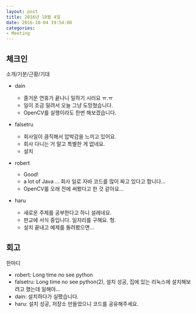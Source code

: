 ```yaml
---
layout: post
title: 2016년 10월 4일
date: 2016-10-04 19:54:00
categories:
- Meeting
---
```


## 체크인

소개/기분/근황/기대

* dain
  * 즐거운 연휴가 끝나니 일하기 시러요 ㅠ.ㅠ
  * 일이 조금 밀려서 오늘 그냥 도망쳤습니다.
  * OpenCV를 실행이라도 한번 해보겠습니다.

* falsetru
  * 회사일이 큼직해서 압박감을 느끼고 있어요.
  * 회사 다니는 거 말고 특별한 게 없네요.
  * 설치

* robert 
  * Good!
  * a lot of Java ... 회사 일로 자바 코드를 많이 짜고 있다고 합니다...
  * OpenCV를 오래 전에 써봤다고 한 것 같아요...

* haru
  * 새로운 주제를 공부한다고 하니 설레네요.
  * 판교에 서식 중입니다. 일자리를 구해요. 헝.
  * 설치 끝내고 예제를 돌려봤으면...


## 회고

한마디

* robert: Long time no see python
* falsetru: Long time no see python(2), 설치 성공, 집에 있는 리눅스에 설치해보려고 했는데 일해야...
* dain: 설치하다가 실팼습니다.
* haru: 설치 성공, 저장소 만들었으니 코드를 공유해주세요.
